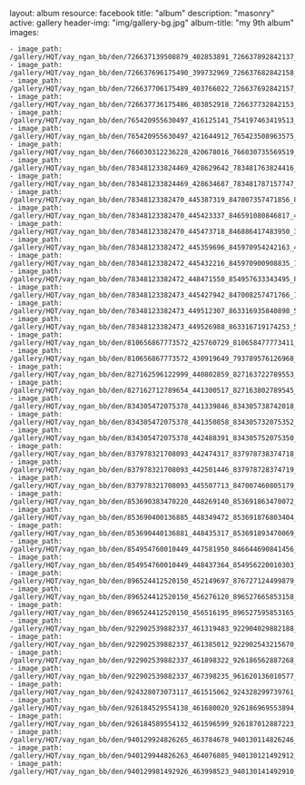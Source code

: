 
layout: album
resource: facebook
title: "album"
description: "masonry"
active: gallery
header-img: "img/gallery-bg.jpg"
album-title: "my 9th album"
images:
    
    - image_path: /gallery/HQT/vay_ngan_bb/den/726637139508879_402853891_726637892842137_477834847839704591_n.jpg
    - image_path: /gallery/HQT/vay_ngan_bb/den/726637696175490_399732969_726637682842158_2516638448013969366_n.jpg
    - image_path: /gallery/HQT/vay_ngan_bb/den/726637706175489_403766022_726637692842157_6697084540931109859_n.jpg
    - image_path: /gallery/HQT/vay_ngan_bb/den/726637736175486_403852918_726637732842153_4195367358341689781_n.jpg
    - image_path: /gallery/HQT/vay_ngan_bb/den/765420955630497_416125141_754197463419513_9155401482778095428_n.jpg
    - image_path: /gallery/HQT/vay_ngan_bb/den/765420955630497_421644912_765423508963575_1806946253984129715_n.jpg
    - image_path: /gallery/HQT/vay_ngan_bb/den/766030312236228_420678016_766030735569519_992971523727699216_n.jpg
    - image_path: /gallery/HQT/vay_ngan_bb/den/783481233824469_428629642_783481763824416_7090441093250821328_n.jpg
    - image_path: /gallery/HQT/vay_ngan_bb/den/783481233824469_428634687_783481787157747_2502520308191353839_n.jpg
    - image_path: /gallery/HQT/vay_ngan_bb/den/78348123382470_445387319_847007357471856_8703106998135522735_n.jpg
    - image_path: /gallery/HQT/vay_ngan_bb/den/78348123382470_445423337_846591080846817_4868946673819057274_n.jpg
    - image_path: /gallery/HQT/vay_ngan_bb/den/78348123382470_445473718_846886417483950_3933270368519064965_n.jpg
    - image_path: /gallery/HQT/vay_ngan_bb/den/78348123382472_445359696_845970954242163_4375505838791064646_n.jpg
    - image_path: /gallery/HQT/vay_ngan_bb/den/78348123382472_445432216_845970900908835_1486943380448262152_n.jpg
    - image_path: /gallery/HQT/vay_ngan_bb/den/78348123382472_448471550_854957633343495_8222871262571351884_n.jpg
    - image_path: /gallery/HQT/vay_ngan_bb/den/78348123382473_445427942_847008257471766_1555290934294822038_n.jpg
    - image_path: /gallery/HQT/vay_ngan_bb/den/78348123382473_449512307_863316935840898_5311724237160740340_n.jpg
    - image_path: /gallery/HQT/vay_ngan_bb/den/78348123382473_449526988_863316719174253_5395434507792766711_n.jpg
    - image_path: /gallery/HQT/vay_ngan_bb/den/810656867773572_425760729_810658477773411_2774002154499509940_n.jpg
    - image_path: /gallery/HQT/vay_ngan_bb/den/810656867773572_430919649_793789576126968_6547925305394699827_n.jpg
    - image_path: /gallery/HQT/vay_ngan_bb/den/827162596122999_440802859_827163722789553_1059586479724947370_n.jpg
    - image_path: /gallery/HQT/vay_ngan_bb/den/827162712789654_441300517_827163802789545_8560262372845233473_n.jpg
    - image_path: /gallery/HQT/vay_ngan_bb/den/834305472075378_441339846_834305738742018_2846052877573869885_n.jpg
    - image_path: /gallery/HQT/vay_ngan_bb/den/834305472075378_441350858_834305732075352_6680159418933665474_n.jpg
    - image_path: /gallery/HQT/vay_ngan_bb/den/834305472075378_442488391_834305752075350_9172197294074262300_n.jpg
    - image_path: /gallery/HQT/vay_ngan_bb/den/837978321708093_442474317_837978738374718_4021676536887705075_n.jpg
    - image_path: /gallery/HQT/vay_ngan_bb/den/837978321708093_442501446_837978728374719_8029108377824357541_n.jpg
    - image_path: /gallery/HQT/vay_ngan_bb/den/837978321708093_445507713_847007460805179_8737785334908673073_n.jpg
    - image_path: /gallery/HQT/vay_ngan_bb/den/853690383470220_448269140_853691863470072_4125882938309454420_n.jpg
    - image_path: /gallery/HQT/vay_ngan_bb/den/853690400136885_448349472_853691876803404_1417484151904184220_n.jpg
    - image_path: /gallery/HQT/vay_ngan_bb/den/853690440136881_448435317_853691893470069_5223513135111560383_n.jpg
    - image_path: /gallery/HQT/vay_ngan_bb/den/854954760010449_447581950_846644690841456_3495510720123045332_n.jpg
    - image_path: /gallery/HQT/vay_ngan_bb/den/854954760010449_448437364_854956220010303_284594790624399173_n.jpg
    - image_path: /gallery/HQT/vay_ngan_bb/den/896524412520150_452149697_876727124499879_2503020084506790732_n.jpg
    - image_path: /gallery/HQT/vay_ngan_bb/den/896524412520150_456276120_896527665853158_3207061006745950643_n.jpg
    - image_path: /gallery/HQT/vay_ngan_bb/den/896524412520150_456516195_896527595853165_5585848521128563254_n.jpg
    - image_path: /gallery/HQT/vay_ngan_bb/den/922902539882337_461319483_922904029882188_703717764986268682_n.jpg
    - image_path: /gallery/HQT/vay_ngan_bb/den/922902539882337_461385012_922902543215670_3303982365994826518_n.jpg
    - image_path: /gallery/HQT/vay_ngan_bb/den/922902539882337_461898322_926186562887268_4633231846750207510_n.jpg
    - image_path: /gallery/HQT/vay_ngan_bb/den/922902539882337_467398235_961620136010577_2867075253429593481_n.jpg
    - image_path: /gallery/HQT/vay_ngan_bb/den/924328073073117_461515062_924328299739761_416999715637192077_n.jpg
    - image_path: /gallery/HQT/vay_ngan_bb/den/926184529554138_461680020_926186969553894_7643137211032595141_n.jpg
    - image_path: /gallery/HQT/vay_ngan_bb/den/926184589554132_461596599_926187012887223_3355312340007780497_n.jpg
    - image_path: /gallery/HQT/vay_ngan_bb/den/940129924826265_463784678_940130114826246_425173441097733143_n.jpg
    - image_path: /gallery/HQT/vay_ngan_bb/den/940129944826263_464076805_940130121492912_4374259151179040771_n.jpg
    - image_path: /gallery/HQT/vay_ngan_bb/den/940129981492926_463998523_940130141492910_6750735314098550_n.jpg